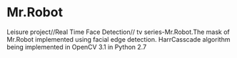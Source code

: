 # Mr.Robot
Leisure project//Real Time Face Detection//
 tv series-Mr.Robot.The mask of Mr.Robot implemented using facial edge detection.
HarrCasscade algorithm being implemented in OpenCV 3.1 in Python 2.7
